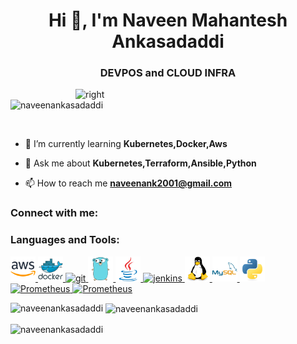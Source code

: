 


<h1 align="center">Hi 👋, I'm Naveen Mahantesh Ankasadaddi</h1>
<h3 align="center">DEVPOS and CLOUD INFRA</h3>

<img align="right" alt="right" width="400" src="https://img.freepik.com/free-photo/rpa-concept-with-blurry-hand-touching-screen_23-2149311914.jpg?w=900&t=st=1692774006~exp=1692774606~hmac=6577dcb3bc3276f99b2847fc736047f877cea4cbb8242daae3203c76e550c960">

<p align="left"> <img src="https://komarev.com/ghpvc/?username=naveenankasadaddi&label=Profile%20views&color=0e75b6&style=flat" alt="naveenankasadaddi" /> </p>

<p align="left"> <a href="https://twitter.com/" target="blank"><img src="https://img.shields.io/twitter/follow/?logo=twitter&style=for-the-badge" alt="" /></a> </p>

- 🌱 I’m currently learning **Kubernetes,Docker,Aws**

- 💬 Ask me about **Kubernetes,Terraform,Ansible,Python**

- 📫 How to reach me **naveenank2001@gmail.com**

<h3 align="left">Connect with me:</h3>
<p align="left">
</p>

<h3 align="left">Languages and Tools:</h3>
<p align="left"> <a href="https://aws.amazon.com" target="_blank" rel="noreferrer"> <img src="https://raw.githubusercontent.com/devicons/devicon/master/icons/amazonwebservices/amazonwebservices-original-wordmark.svg" alt="aws" width="40" height="40"/> </a> <a href="https://www.docker.com/" target="_blank" rel="noreferrer"> <img src="https://raw.githubusercontent.com/devicons/devicon/master/icons/docker/docker-original-wordmark.svg" alt="docker" width="40" height="40"/> </a> <a href="https://git-scm.com/" target="_blank" rel="noreferrer"> <img src="https://www.vectorlogo.zone/logos/git-scm/git-scm-icon.svg" alt="git" width="40" height="40"/> </a> <a href="https://golang.org" target="_blank" rel="noreferrer"> <img src="https://raw.githubusercontent.com/devicons/devicon/master/icons/go/go-original.svg" alt="go" width="40" height="40"/> </a> <a href="https://www.java.com" target="_blank" rel="noreferrer"> <img src="https://raw.githubusercontent.com/devicons/devicon/master/icons/java/java-original.svg" alt="java" width="40" height="40"/> </a> <a href="https://www.jenkins.io" target="_blank" rel="noreferrer"> <img src="https://www.vectorlogo.zone/logos/jenkins/jenkins-icon.svg" alt="jenkins" width="40" height="40"/> </a> <a href="https://kubernetes.io" target="_blank" rel="noreferrer"> <img src="https://raw.githubusercontent.com/devicons/devicon/master/icons/linux/linux-original.svg" alt="linux" width="40" height="40"/> </a> <a href="https://www.mysql.com/" target="_blank" rel="noreferrer"> <img src="https://raw.githubusercontent.com/devicons/devicon/master/icons/mysql/mysql-original-wordmark.svg" alt="mysql" width="40" height="40"/> </a> <a href="https://www.python.org" target="_blank" rel="noreferrer"> <img src="https://raw.githubusercontent.com/devicons/devicon/master/icons/python/python-original.svg" alt="python" width="40" height="40"/> <img src="https://upload.wikimedia.org/wikipedia/commons/3/38/Prometheus_software_logo.svg" alt="Prometheus" width="40" height="40"/> <img src="https://d112y698adiu2z.cloudfront.net/photos/production/software_photos/001/214/134/datas/original.png" alt="Prometheus" width="40" height="40"/> </a> </p>


<p><img align="left" src="https://github-readme-stats.vercel.app/api/top-langs?username=naveenankasadaddi&show_icons=true&locale=en&layout=compact" alt="naveenankasadaddi" /></p>

<p>&nbsp;<img align="center" src="https://github-readme-stats.vercel.app/api?username=naveenankasadaddi&show_icons=true&locale=en" alt="naveenankasadaddi" /></p>

<p><img align="center" src="https://github-readme-streak-stats.herokuapp.com/?user=naveenankasadaddi&" alt="naveenankasadaddi" /></p>
